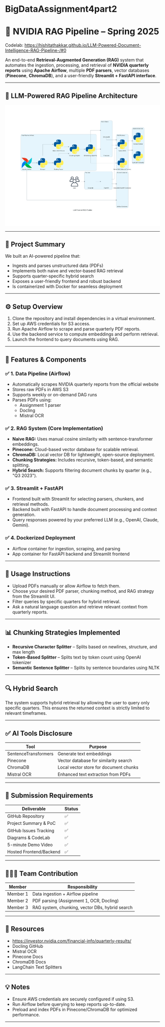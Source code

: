 # BigDataAssignment4part2

# 🧠 NVIDIA RAG Pipeline – Spring 2025

Codelab: https://hishitathakkar.github.io/LLM-Powered-Document-Intelligence-RAG-Pipeline-/#0

An end-to-end **Retrieval-Augmented Generation (RAG)** system that automates the ingestion, processing, and retrieval of **NVIDIA quarterly reports** using **Apache Airflow**, multiple **PDF parsers**, vector databases (**Pinecone**, **ChromaDB**), and a user-friendly **Streamlit + FastAPI interface**.

---
## 🧠 LLM-Powered RAG Pipeline Architecture

![RAG Pipeline Architecture](llm-powered_rag_pipeline.png)

---
## 🚀 Project Summary

We built an AI-powered pipeline that:
- Ingests and parses unstructured data (PDFs)
- Implements both naive and vector-based RAG retrieval
- Supports quarter-specific hybrid search
- Exposes a user-friendly frontend and robust backend
- Is containerized with Docker for seamless deployment

---

## ⚙️ Setup Overview

1. Clone the repository and install dependencies in a virtual environment.
2. Set up AWS credentials for S3 access.
3. Run Apache Airflow to scrape and parse quarterly PDF reports.
4. Use the backend service to compute embeddings and perform retrieval.
5. Launch the frontend to query documents using RAG.

---

## 🧬 Features & Components

### ✅ 1. Data Pipeline (Airflow)
- Automatically scrapes NVIDIA quarterly reports from the official website
- Stores raw PDFs in AWS S3
- Supports weekly or on-demand DAG runs
- Parses PDFs using:
  - Assignment 1 parser
  - Docling
  - Mistral OCR

### ✅ 2. RAG System (Core Implementation)

- **Naive RAG:** Uses manual cosine similarity with sentence-transformer embeddings.
- **Pinecone:** Cloud-based vector database for scalable retrieval.
- **ChromaDB:** Local vector DB for lightweight, open-source deployment.
- **Chunking Strategies:** Includes recursive, token-based, and semantic splitting.
- **Hybrid Search:** Supports filtering document chunks by quarter (e.g., "Q3 2023").

### ✅ 3. Streamlit + FastAPI

- Frontend built with Streamlit for selecting parsers, chunkers, and retrieval methods.
- Backend built with FastAPI to handle document processing and context generation.
- Query responses powered by your preferred LLM (e.g., OpenAI, Claude, Gemini).

### ✅ 4. Dockerized Deployment

- Airflow container for ingestion, scraping, and parsing
- App container for FastAPI backend and Streamlit frontend

---

## 🔧 Usage Instructions

- Upload PDFs manually or allow Airflow to fetch them.
- Choose your desired PDF parser, chunking method, and RAG strategy from the Streamlit UI.
- Filter queries by specific quarters for hybrid retrieval.
- Ask a natural language question and retrieve relevant context from quarterly reports.

---

## 📊 Chunking Strategies Implemented

- **Recursive Character Splitter** – Splits based on newlines, structure, and max length
- **Token-Based Splitter** – Splits text by token count using OpenAI tokenizer
- **Semantic Sentence Splitter** – Splits by sentence boundaries using NLTK

---

## 🔍 Hybrid Search

The system supports hybrid retrieval by allowing the user to query only specific quarters. This ensures the returned context is strictly limited to relevant timeframes.

---

## ✅ AI Tools Disclosure

| Tool               | Purpose                                  |
|--------------------|-------------------------------------------|
| SentenceTransformers | Generate text embeddings                |
| Pinecone             | Vector database for similarity search   |
| ChromaDB             | Local vector store for document chunks  |
| Mistral OCR          | Enhanced text extraction from PDFs      |

---

## 🎥 Submission Requirements

| Deliverable               | Status |
|---------------------------|--------|
| GitHub Repository         | ✅     |
| Project Summary & PoC     | ✅     |
| GitHub Issues Tracking    | ✅     |
| Diagrams & CodeLab        | ✅     |
| 5-minute Demo Video       | ✅     |
| Hosted Frontend/Backend   | ✅     |

---

## 🧑‍🤝‍🧑 Team Contribution

| Member        | Responsibility                                |
|---------------|------------------------------------------------|
| Member 1      | Data ingestion + Airflow pipeline              |
| Member 2      | PDF parsing (Assignment 1, OCR, Docling)       |
| Member 3      | RAG system, chunking, vector DBs, hybrid search|

---

## 📘 Resources

- https://investor.nvidia.com/financial-info/quarterly-results/
- Docling GitHub
- Mistral OCR
- Pinecone Docs
- ChromaDB Docs
- LangChain Text Splitters

---

## 💡 Notes

- Ensure AWS credentials are securely configured if using S3.
- Run Airflow before querying to keep reports up-to-date.
- Preload and index PDFs in Pinecone/ChromaDB for optimized performance.

---


